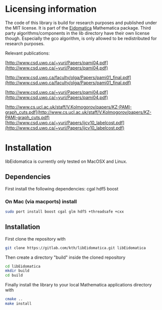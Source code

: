 Licensing information
===============
The code of this library is build for research purposes and published under the MIT license. It is part of the [Eidomatica](https://github.com/kthr/Eidomatica) Mathematica package. Third party algorithms/components in the lib directory have their own license though. Especially the gco algorithm, is only allowed to be redistributed for research purposes.

Relevant publications:

[http://www.csd.uwo.ca/~yuri/Papers/pami04.pdf](http://www.csd.uwo.ca/~yuri/Papers/pami04.pdf)

[http://www.csd.uwo.ca/faculty/olga/Papers/pami01_final.pdf](http://www.csd.uwo.ca/faculty/olga/Papers/pami01_final.pdf)

[http://www.csd.uwo.ca/~yuri/Papers/pami04.pdf](http://www.csd.uwo.ca/~yuri/Papers/pami04.pdf)

[http://www.cs.ucl.ac.uk/staff/V.Kolmogorov/papers/KZ-PAMI-graph_cuts.pdf](http://www.cs.ucl.ac.uk/staff/V.Kolmogorov/papers/KZ-PAMI-graph_cuts.pdf)
[http://www.csd.uwo.ca/~yuri/Papers/ijcv10_labelcost.pdf](http://www.csd.uwo.ca/~yuri/Papers/ijcv10_labelcost.pdf)


Installation
===============
libEidomatica is currently only tested on MacOSX and Linux. 

Dependencies
---------------
First install the following dependencies:
    cgal
    hdf5
    boost

### On Mac (via macports) install
```bash
sudo port install boost cgal glm hdf5 +threadsafe +cxx
```

Installation
--------------
First clone the repository with
```bash
git clone https://gitlab.com/kth/libEidomatica.git libEidomatica
```
Then create a directory "build" inside the cloned repository
```bash
cd libEidomatica
mkdir build
cd build
```
Finally install the library to your local Mathematica applications directory 
with
```bash
cmake ..
make install
```
